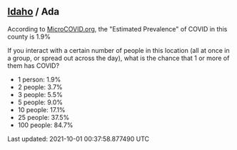 
## [Idaho](/united-states/idaho) / Ada

According to [MicroCOVID.org](http://microcovid.org),
the "Estimated Prevalence" of COVID in this county is 1.9%

If you interact with a certain number of people in this location
(all at once in a group, or spread out across the day), what is the chance that
1 or more of them has COVID?

- 1 person: 1.9%
- 2 people: 3.7%
- 3 people: 5.5%
- 5 people: 9.0%
- 10 people: 17.1%
- 25 people: 37.5%
- 100 people: 84.7%

Last updated: 2021-10-01 00:37:58.877490 UTC
